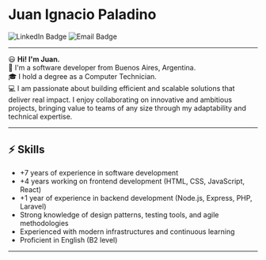 # Juan Ignacio Paladino

![LinkedIn Badge](https://img.shields.io/badge/-LinkedIn-blue?style=flat-square&logo=Linkedin&logoColor=white&link=https://www.linkedin.com/in/juan-ignacio-paladino/)
![Email Badge](https://img.shields.io/badge/-Email-red?style=flat-square&logo=Gmail&logoColor=white&link=mailto:jipaladino94@gmail.com)

---

😃 **Hi! I'm Juan.**  
🏡 I'm a software developer from Buenos Aires, Argentina.  
🎓 I hold a degree as a Computer Technician.  
💻 I am passionate about building efficient and scalable solutions that deliver real impact. I enjoy collaborating on innovative and ambitious projects, bringing value to teams of any size through my adaptability and technical expertise.

---

## ⚡ **Skills**
- +7 years of experience in software development
- +4 years working on frontend development (HTML, CSS, JavaScript, React)
- +1 year of experience in backend development (Node.js, Express, PHP, Laravel)
- Strong knowledge of design patterns, testing tools, and agile methodologies
- Experienced with modern infrastructures and continuous learning
- Proficient in English (B2 level)

---